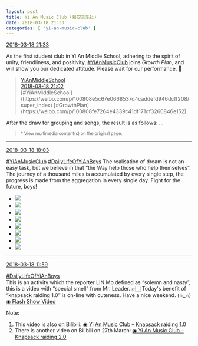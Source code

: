 ```yaml
---
layout: post
title: Yi An Music Club (易安音乐社)
date: 2018-03-18 21:33
categories: [ 'yi-an-music-club' ]
---
```


<div class="weibo-info">
  <a href="https://weibo.com/6094546964/G7ZdbEbof">2018-03-18 21:33</a>
</div>

As the first student club in Yi An Middle School, adhering to the spirit of unity, friendliness, and positivity, [#YiAnMusicClub](https://weibo.com/p/100808beae2e3e05b17b64f63ebedca39f19b2/super_index) joins *Growth Plan*, and will show you our dedicated attitude. Please wait for our performance. 🤗

<!-- more -->

> <div class="weibo-post-name">
>   <a href="https://weibo.com/yianschool">YiAnMiddleSchool</a>
> </div>
> <div class="weibo-info">
>   <a href="https://weibo.com/6074218720/G7Z0wiqJ3">2018-03-18 21:02</a>
> </div>
> [#YiAnMiddleSchool](https://weibo.com/p/100808e5c67e0668537d4caddefd946dcff208/super_index) [#GrowthPlan](https://weibo.com/p/100808fe7264e4339c41df171df3260846e152)  
After the draw for grouping and songs, the result is as follows: …  
> <small>* View multimedia content(s) on the original page.</small>

---

<div class="weibo-info">
  <a href="https://weibo.com/6094546964/G7XPKEedw">2018-03-18 18:03</a>
</div>

[#YiAnMusicClub](https://weibo.com/p/100808beae2e3e05b17b64f63ebedca39f19b2/super_index) [#DailyLifeOfYiAnBoys](https://weibo.com/p/100808bf13d14673176f6dffac5481debd621e) The realisation of dream is not an easy task, but we believe in that “the Way help those who help themselves”. The journey of a thousand miles is accumulated by every single step, the progress is made from the aggregation in every single day. Fight for the future, boys!

<ul class="weibo-pic-list-3">
  <li class="weibo-pic">
    <a href="http://wx3.sinaimg.cn/mw690/006Es64Aly1fph4h041rzj32bc1jkqv6.jpg"><img src="http://wx3.sinaimg.cn/thumb150/006Es64Aly1fph4h041rzj32bc1jkqv6.jpg"/></a>
  </li>
  <li class="weibo-pic">
    <a href="http://wx3.sinaimg.cn/mw690/006Es64Aly1fph4h1famrj31jk2bcnpe.jpg"><img src="http://wx3.sinaimg.cn/thumb150/006Es64Aly1fph4h1famrj31jk2bcnpe.jpg"/></a>
  </li>
  <li class="weibo-pic">
    <a href="http://wx1.sinaimg.cn/mw690/006Es64Aly1fph4h3y5jsj32bc1jke83.jpg"><img src="http://wx1.sinaimg.cn/thumb150/006Es64Aly1fph4h3y5jsj32bc1jke83.jpg"/></a>
  </li>
  <li class="weibo-pic">
    <a href="http://wx2.sinaimg.cn/mw690/006Es64Aly1fph4h84flnj32bc1jkhdv.jpg"><img src="http://wx2.sinaimg.cn/thumb150/006Es64Aly1fph4h84flnj32bc1jkhdv.jpg"/></a>
  </li>
  <li class="weibo-pic">
    <a href="http://wx4.sinaimg.cn/mw690/006Es64Aly1fph4ha3uzwj31jk2bchdv.jpg"><img src="http://wx4.sinaimg.cn/thumb150/006Es64Aly1fph4ha3uzwj31jk2bchdv.jpg"/></a>
  </li>
  <li class="weibo-pic">
    <a href="http://wx4.sinaimg.cn/mw690/006Es64Aly1fph4hcyhohj31jk2bcnpf.jpg"><img src="http://wx4.sinaimg.cn/thumb150/006Es64Aly1fph4hcyhohj31jk2bcnpf.jpg"/></a>
  </li>
  <li class="weibo-pic">
    <a href="http://wx3.sinaimg.cn/mw690/006Es64Aly1fph4gypbqaj32bc1jkkjn.jpg"><img src="http://wx3.sinaimg.cn/thumb150/006Es64Aly1fph4gypbqaj32bc1jkkjn.jpg"/></a>
  </li>
  <li class="weibo-pic">
    <a href="http://wx1.sinaimg.cn/mw690/006Es64Aly1fph4hf0ht0j32bc1jkqv6.jpg"><img src="http://wx1.sinaimg.cn/thumb150/006Es64Aly1fph4hf0ht0j32bc1jkqv6.jpg"/></a>
  </li>
</ul>

---

<div class="weibo-info">
  <a href="https://weibo.com/6094546964/G7Vs123cu">2018-03-18 11:59</a>
</div>

[#DailyLifeOfYiAnBoys](https://weibo.com/p/100808bf13d14673176f6dffac5481debd621e)  
This is an activity which the reporter LIN Mo defined as “solemn and nasty”, this is a video with “special smell” from Mr. Leader. :point_right:🏻 Today's benefit of “knapsack raiding 1.0” is on-line with cuteness. Have a nice weekend. (∩_∩)  
[◉ Flash Show Video](http://www.miaopai.com/show/7NPburJU9TD7V9Kv~ORBJD1vy18b-~pwPZMDkQ__.htm)

Note:
1. This video is also on Bilibili: [◉ Yi An Music Club – Knapsack raiding 1.0](https://www.bilibili.com/video/av20923133)
1. There is another video on Bilibili on 27th March: [◉ Yi An Music Club – Knapsack raiding 2.0](https://www.bilibili.com/video/av21304682)
